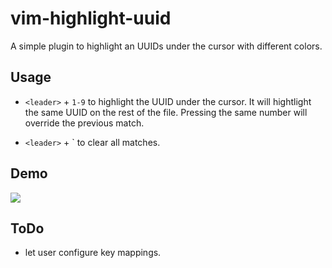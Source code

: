 # vim-highlight-uuid

A simple plugin to highlight an UUIDs under the cursor with different colors.

## Usage 

 * `<leader>` + `1-9` to highlight the UUID under the cursor. It will hightlight the same UUID on the rest of the file. Pressing the same number will override the previous match.

 * `<leader>` + \` to clear all matches.

## Demo

![](https://media.giphy.com/media/bqXMay1XnE4WqCFdt8/giphy.gif)

## ToDo

  * let user configure key mappings.









